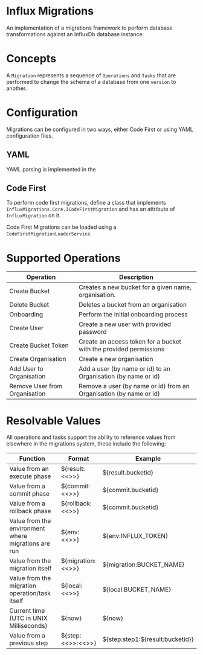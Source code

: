 # Influx Migrations

An implementation of a migrations framework to perform database transformations against an InfluxDb database instance.

# Concepts

A ```Migration``` represents a sequence of ```Operations``` and ```Tasks``` that are performed to change the schema of a database from one ```version``` to another.


# Configuration

Migrations can be configured in two ways, either Code First or using YAML configuration files.


## YAML

YAML parsing is implemented in the 

## Code First

To perform code first migrations, define a class that implements ```InfluxMigrations.Core.ICodeFirstMigration``` and has an attribute of ```InfluxMigration``` on it.

Code First Migrations can be loaded using a ```CodeFirstMigrationLoaderService```.

# Supported Operations

| Operation                     | Description                                           |
|-------------------------------|--------------------------------------------------|
| Create Bucket                 | Creates a new bucket for a given name, organisation.               |
| Delete Bucket                 | Deletes a bucket from an organisation|
| Onboarding                    | Perform the initial onboarding process |
| Create User                   | Create a new user with provided password |
| Create Bucket Token           | Create an access token for a bucket with the provided permissions |
| Create Organisation           | Create a new organisation |
| Add User to Organisation      | Add a user (by name or id) to an Organisation (by name or id) |
| Remove User from Organisation | Remove a user (by name or id) from an Organisation (by name or id) |

# Resolvable Values

All operations and tasks support the ability to reference values from elsewhere in the migrations system, these include the following:

| Function                                            | Format                          | Example                          |
|-----------------------------------------------------|---------------------------------|----------------------------------|
| Value from an execute phase                         | ${result:<<>>}              | ${result.bucketid}               |
| Value from a commit phase                           | ${commit:<<>>}              | ${commit.bucketid}               |
| Value from a rollback phase                         | ${rollback:<<>>}            | ${commit.bucketid}               |
| Value from the environment where migrations are run | ${env:<<>>}                 | ${env:INFLUX_TOKEN}              |
| Value from the migration itself                     | ${migration:<<>>}           | ${migration:BUCKET_NAME}         |
| Value from the migration operation/task itself      | ${local:<<>>}               | ${local:BUCKET_NAME}             |
| Current time (UTC in UNIX Milliseconds)             | ${now}                          | ${now}                           |
| Value from a previous step                          | ${step:<<>>:<<>>} | ${step:step1:${result:bucketid}} |